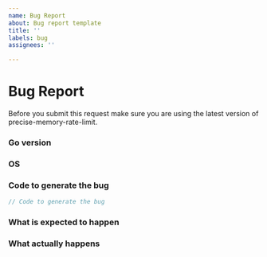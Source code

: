 ```yaml
---
name: Bug Report
about: Bug report template
title: ''
labels: bug
assignees: ''

---
```


# Bug Report

Before you submit this request make sure you are using the latest version of precise-memory-rate-limit.

### Go version



### OS



### Code to generate the bug


```go
// Code to generate the bug
```


### What is expected to happen



### What actually happens
